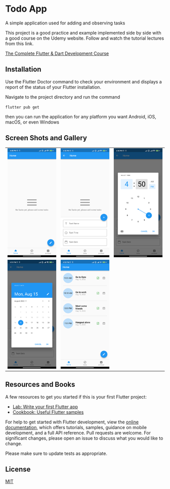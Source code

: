 # Todo App 

A simple application used for adding and observing tasks

This project is a good practice and example implemented side by side with a good course on the Udemy website. Follow and watch the tutorial lectures from this link.

[The Complete Flutter & Dart Development Course](https://www.udemy.com/course/complete-flutter-arabic/)

## Installation
Use the Flutter Doctor command to check your environment and displays a report of the status of your Flutter installation.

Navigate to the project directory and run the command

`` flutter pub get ``

then you can run the application for any platform you want Android, iOS, macOS, or even Windows
## Screen Shots and Gallery
<div style="text-align: center">
    <table border="0" style="border: 1px solid: #000">
        <tr>
<td style ="text-align: center">
<a href="https://github.com/emad3020/todo_flutter_app/blob/main/assets/images/Screenshot_20220815_164900.png">
<img src="https://github.com/emad3020/todo_flutter_app/blob/main/assets/images/Screenshot_20220815_164900.png?raw=true">
</a>
</td>
<td style ="text-align: center">
<a href="https://github.com/emad3020/todo_flutter_app/blob/main/assets/images/Screenshot_20220815_165038.png">
<img src="https://github.com/emad3020/todo_flutter_app/blob/main/assets/images/Screenshot_20220815_165038.png?raw=true">
</a>
</td>
<td style ="text-align: center">
<a href="https://github.com/emad3020/todo_flutter_app/blob/main/assets/images/Screenshot_20220815_165057.png">
<img src="https://github.com/emad3020/todo_flutter_app/blob/main/assets/images/Screenshot_20220815_165057.png?raw=true">
</a>
</td>
</tr>
<tr>
<td style ="text-align: center">
<a href="https://github.com/emad3020/todo_flutter_app/blob/main/assets/images/Screenshot_20220815_165122.png">
<img src="https://github.com/emad3020/todo_flutter_app/blob/main/assets/images/Screenshot_20220815_165122.png?raw=true">
</a>
</td>
<td style ="text-align: center">
<a href="https://github.com/emad3020/todo_flutter_app/blob/main/assets/images/Screenshot_20220815_165302.png">
<img src="https://github.com/emad3020/todo_flutter_app/blob/main/assets/images/Screenshot_20220815_165302.png?raw=true">
</a>
</td>
</tr>
</table>
</div>


## Resources and Books
A few resources to get you started if this is your first Flutter project:

- [Lab: Write your first Flutter app](https://docs.flutter.dev/get-started/codelab)
- [Cookbook: Useful Flutter samples](https://docs.flutter.dev/cookbook)

For help to get started with Flutter development, view the
[online documentation](https://docs.flutter.dev/), which offers tutorials,
samples, guidance on mobile development, and a full API reference.
Pull requests are welcome. For significant changes, please open an issue to discuss what you would like to change.

Please make sure to update tests as appropriate.

## License
[MIT](https://choosealicense.com/licenses/mit/)
